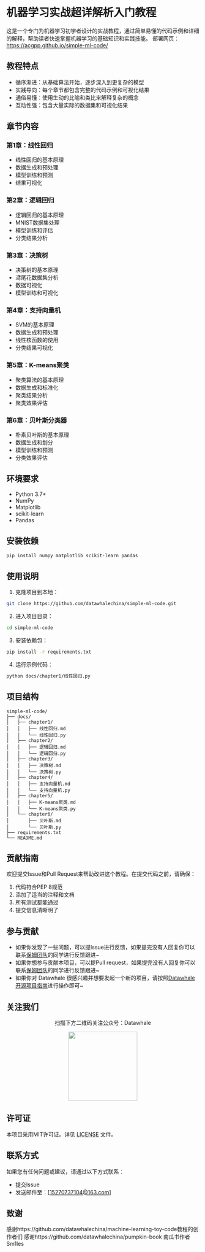 # 机器学习实战超详解析入门教程

这是一个专门为机器学习初学者设计的实战教程，通过简单易懂的代码示例和详细的解释，帮助读者快速掌握机器学习的基础知识和实践技能。
部署网页：https://acgpp.github.io/simple-ml-code/

## 教程特点

- 循序渐进：从基础算法开始，逐步深入到更复杂的模型
- 实践导向：每个章节都包含完整的代码示例和可视化结果
- 通俗易懂：使用生动的比喻和类比来解释复杂的概念
- 互动性强：包含大量实际的数据集和可视化结果

## 章节内容

### 第1章：线性回归
- 线性回归的基本原理
- 数据生成和预处理
- 模型训练和预测
- 结果可视化

### 第2章：逻辑回归
- 逻辑回归的基本原理
- MNIST数据集处理
- 模型训练和评估
- 分类结果分析

### 第3章：决策树
- 决策树的基本原理
- 鸢尾花数据集分析
- 数据可视化
- 模型训练和可视化

### 第4章：支持向量机
- SVM的基本原理
- 数据生成和预处理
- 线性核函数的使用
- 分类结果可视化

### 第5章：K-means聚类
- 聚类算法的基本原理
- 数据生成和标准化
- 聚类结果分析
- 聚类效果评估

### 第6章：贝叶斯分类器
- 朴素贝叶斯的基本原理
- 数据生成和划分
- 模型训练和预测
- 分类效果评估

## 环境要求

- Python 3.7+
- NumPy
- Matplotlib
- scikit-learn
- Pandas

## 安装依赖

```bash
pip install numpy matplotlib scikit-learn pandas
```

## 使用说明

1. 克隆项目到本地：
```bash
git clone https://github.com/datawhalechina/simple-ml-code.git
```

2. 进入项目目录：
```bash
cd simple-ml-code
```

3. 安装依赖包：
```bash
pip install -r requirements.txt
```

4. 运行示例代码：
```bash
python docs/chapter1/线性回归.py
```

## 项目结构

```
simple-ml-code/
├── docs/
│   ├── chapter1/
│   │   ├── 线性回归.md
│   │   └── 线性回归.py
│   ├── chapter2/
│   │   ├── 逻辑回归.md
│   │   └── 逻辑回归.py
│   ├── chapter3/
│   │   ├── 决策树.md
│   │   └── 决策树.py
│   ├── chapter4/
│   │   ├── 支持向量机.md
│   │   └── 支持向量机.py
│   ├── chapter5/
│   │   ├── K-means聚类.md
│   │   └── K-means聚类.py
│   └── chapter6/
│       ├── 贝叶斯.md
│       └── 贝叶斯.py
├── requirements.txt
└── README.md
```

## 贡献指南

欢迎提交Issue和Pull Request来帮助改进这个教程。在提交代码之前，请确保：

1. 代码符合PEP 8规范
2. 添加了适当的注释和文档
3. 所有测试都能通过
4. 提交信息清晰明了

## 参与贡献

- 如果你发现了一些问题，可以提Issue进行反馈，如果提完没有人回复你可以联系[保姆团队](https://github.com/datawhalechina/DOPMC/blob/main/OP.md)的同学进行反馈跟进~
- 如果你想参与贡献本项目，可以提Pull request，如果提完没有人回复你可以联系[保姆团队](https://github.com/datawhalechina/DOPMC/blob/main/OP.md)的同学进行反馈跟进~
- 如果你对 Datawhale 很感兴趣并想要发起一个新的项目，请按照[Datawhale开源项目指南](https://github.com/datawhalechina/DOPMC/blob/main/GUIDE.md)进行操作即可~

## 关注我们

<div align=center>
<p>扫描下方二维码关注公众号：Datawhale</p>
<img src="https://raw.githubusercontent.com/datawhalechina/pumpkin-book/master/res/qrcode.jpeg" width = "180" height = "180">
</div>

## 许可证

本项目采用MIT许可证。详见 [LICENSE](LICENSE) 文件。

## 联系方式

如果您有任何问题或建议，请通过以下方式联系：

- 提交Issue
- 发送邮件至：[15270737104@163.com]

## 致谢

感谢https://github.com/datawhalechina/machine-learning-toy-code教程的创作者们
感谢https://github.com/datawhalechina/pumpkin-book 南瓜书作者Sm1les
